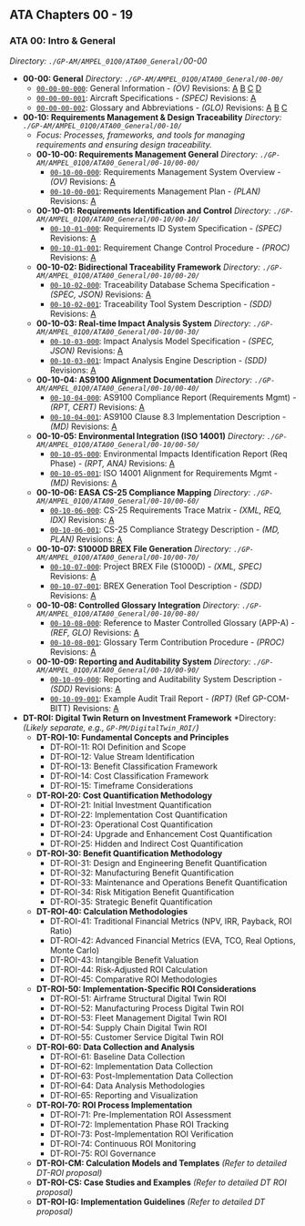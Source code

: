 <a name="ata-00-to-19"></a>
## ATA Chapters 00 - 19

### <a name="ata-00-intro--general"></a><strong>ATA 00: Intro & General</strong>

*Directory: `./GP-AM/AMPEL_01Q0/ATA00_General/`00-00*

-   **00-00: General**
    *Directory: `./GP-AM/AMPEL_01Q0/ATA00_General/00-00/`*
    -   [`00-00-00-000`](./GP-AM/AMPEL_01Q0/ATA00_General/00-00/GP-AM-AMPEL-0100-00-00-00-000-OV.md): General Information - *(OV)*
        Revisions: [A](./GP-AM/AMPEL_01Q0/ATA00_General/00-00/_revisions/GP-AM-AMPEL-0100-00-00-00-000-OV/A.md) [B](./GP-AM/AMPEL_01Q0/ATA00_General/00-00/_revisions/GP-AM-AMPEL-0100-00-00-00-000-OV/B.md) [C](./GP-AM/AMPEL_01Q0/ATA00_General/00-00/_revisions/GP-AM-AMPEL-0100-00-00-00-000-OV/C.md) [D](./GP-AM/AMPEL_01Q0/ATA00_General/00-00/_revisions/GP-AM-AMPEL-0100-00-00-00-000-OV/D.md)
    -   [`00-00-00-001`](./GP-AM/AMPEL_01Q0/ATA00_General/00-00/GP-AM-AMPEL-0100-00-00-00-001-SPEC.md): Aircraft Specifications - *(SPEC)*
        Revisions: [A](./GP-AM/AMPEL_01Q0/ATA00_General/00-00/_revisions/GP-AM-AMPEL-0100-00-00-00-001-SPEC/A.md)
    -   [`00-00-00-002`](./GP-AM/AMPEL_01Q0/ATA00_General/00-00/GP-AM-AMPEL-0100-00-00-00-002-GLO.md): Glossary and Abbreviations - *(GLO)*
        Revisions: [A](./GP-AM/AMPEL_01Q0/ATA00_General/00-00/_revisions/GP-AM-AMPEL-0100-00-00-00-002-GLO/A.md) [B](./GP-AM/AMPEL_01Q0/ATA00_General/00-00/_revisions/GP-AM-AMPEL-0100-00-00-00-002-GLO/B.md) [C](./GP-AM/AMPEL_01Q0/ATA00_General/00-00/_revisions/GP-AM-AMPEL-0100-00-00-00-002-GLO/C.md)
-   <a name="ata-00-10-requirements-management--design-traceability"></a> **00-10: Requirements Management & Design Traceability**
    *Directory: `./GP-AM/AMPEL_01Q0/ATA00_General/00-10/`*
    *   *Focus: Processes, frameworks, and tools for managing requirements and ensuring design traceability.*
    -   <a name="ata-00-10-00"></a> **00-10-00: Requirements Management General**
        *Directory: `./GP-AM/AMPEL_01Q0/ATA00_General/00-10/00-00/`*
        -   [`00-10-00-000`](./GP-AM/AMPEL_01Q0/ATA00_General/00-10/00-00/GP-AM-AMPEL-0100-00-10-00-000-OV.md): Requirements Management System Overview - *(OV)*
            Revisions: [A](./GP-AM/AMPEL_01Q0/ATA00_General/00-10/00-00/_revisions/GP-AM-AMPEL-0100-00-10-00-000-OV/A.md)
        -   [`00-10-00-001`](./GP-AM/AMPEL_01Q0/ATA00_General/00-10/00-00/GP-AM-AMPEL-0100-00-10-00-001-PLAN.md): Requirements Management Plan - *(PLAN)*
            Revisions: [A](./GP-AM/AMPEL_01Q0/ATA00_General/00-10/00-00/_revisions/GP-AM-AMPEL-0100-00-10-00-001-PLAN/A.md)
    -   <a name="ata-00-10-01"></a> **00-10-01: Requirements Identification and Control**
        *Directory: `./GP-AM/AMPEL_01Q0/ATA00_General/00-10/00-10/`*
        -   [`00-10-01-000`](./GP-AM/AMPEL_01Q0/ATA00_General/00-10/00-10/GP-AM-AMPEL-0100-00-10-10-000-SPEC.md): Requirements ID System Specification - *(SPEC)*
            Revisions: [A](./GP-AM/AMPEL_01Q0/ATA00_General/00-10/00-10/_revisions/GP-AM-AMPEL-0100-00-10-10-000-SPEC/A.md)
        -   [`00-10-01-001`](./GP-AM/AMPEL_01Q0/ATA00_General/00-10/00-10/GP-AM-AMPEL-0100-00-10-10-001-PROC.md): Requirement Change Control Procedure - *(PROC)*
            Revisions: [A](./GP-AM/AMPEL_01Q0/ATA00_General/00-10/00-10/_revisions/GP-AM-AMPEL-0100-00-10-10-001-PROC/A.md)
    -   <a name="ata-00-10-02"></a> **00-10-02: Bidirectional Traceability Framework**
        *Directory: `./GP-AM/AMPEL_01Q0/ATA00_General/00-10/00-20/`*
        -   [`00-10-02-000`](./GP-AM/AMPEL_01Q0/ATA00_General/00-10/00-20/GP-AM-AMPEL-0100-00-10-20-000-SPEC.md): Traceability Database Schema Specification - *(SPEC, JSON)*
            Revisions: [A](./GP-AM/AMPEL_01Q0/ATA00_General/00-10/00-20/_revisions/GP-AM-AMPEL-0100-00-10-20-000-SPEC/A.md)
        -   [`00-10-02-001`](./GP-AM/AMPEL_01Q0/ATA00_General/00-10/00-20/GP-AM-AMPEL-0100-00-10-20-001-SDD.md): Traceability Tool System Description - *(SDD)*
            Revisions: [A](./GP-AM/AMPEL_01Q0/ATA00_General/00-10/00-20/_revisions/GP-AM-AMPEL-0100-00-10-20-001-SDD/A.md)
    -   <a name="ata-00-10-03"></a> **00-10-03: Real-time Impact Analysis System**
        *Directory: `./GP-AM/AMPEL_01Q0/ATA00_General/00-10/00-30/`*
        -   [`00-10-03-000`](./GP-AM/AMPEL_01Q0/ATA00_General/00-10/00-30/GP-AM-AMPEL-0100-00-10-30-000-SPEC.md): Impact Analysis Model Specification - *(SPEC, JSON)*
            Revisions: [A](./GP-AM/AMPEL_01Q0/ATA00_General/00-10/00-30/_revisions/GP-AM-AMPEL-0100-00-10-30-000-SPEC/A.md)
        -   [`00-10-03-001`](./GP-AM/AMPEL_01Q0/ATA00_General/00-10/00-30/GP-AM-AMPEL-0100-00-10-30-001-SDD.md): Impact Analysis Engine Description - *(SDD)*
            Revisions: [A](./GP-AM/AMPEL_01Q0/ATA00_General/00-10/00-30/_revisions/GP-AM-AMPEL-0100-00-10-30-001-SDD/A.md)
    -   <a name="ata-00-10-04"></a> **00-10-04: AS9100 Alignment Documentation**
        *Directory: `./GP-AM/AMPEL_01Q0/ATA00_General/00-10/00-40/`*
        -   [`00-10-04-000`](./GP-AM/AMPEL_01Q0/ATA00_General/00-10/00-40/GP-AM-AMPEL-0100-00-10-40-000-RPT.md): AS9100 Compliance Report (Requirements Mgmt) - *(RPT, CERT)*
            Revisions: [A](./GP-AM/AMPEL_01Q0/ATA00_General/00-10/00-40/_revisions/GP-AM-AMPEL-0100-00-10-40-000-RPT/A.md)
        -   [`00-10-04-001`](./GP-AM/AMPEL_01Q0/ATA00_General/00-10/00-40/GP-AM-AMPEL-0100-00-10-40-001-MD.md): AS9100 Clause 8.3 Implementation Description - *(MD)*
            Revisions: [A](./GP-AM/AMPEL_01Q0/ATA00_General/00-10/00-40/_revisions/GP-AM-AMPEL-0100-00-10-40-001-MD/A.md)
    -   <a name="ata-00-10-05"></a> **00-10-05: Environmental Integration (ISO 14001)**
        *Directory: `./GP-AM/AMPEL_01Q0/ATA00_General/00-10/00-50/`*
        -   [`00-10-05-000`](./GP-AM/AMPEL_01Q0/ATA00_General/00-10/00-50/GP-AM-AMPEL-0100-00-10-50-000-RPT.md): Environmental Impacts Identification Report (Req Phase) - *(RPT, ANA)*
            Revisions: [A](./GP-AM/AMPEL_01Q0/ATA00_General/00-10/00-50/_revisions/GP-AM-AMPEL-0100-00-10-50-000-RPT/A.md)
        -   [`00-10-05-001`](./GP-AM/AMPEL_01Q0/ATA00_General/00-10/00-50/GP-AM-AMPEL-0100-00-10-50-001-MD.md): ISO 14001 Alignment for Requirements Mgmt - *(MD)*
            Revisions: [A](./GP-AM/AMPEL_01Q0/ATA00_General/00-10/00-50/_revisions/GP-AM-AMPEL-0100-00-10-50-001-MD/A.md)
    -   <a name="ata-00-10-06"></a> **00-10-06: EASA CS-25 Compliance Mapping**
        *Directory: `./GP-AM/AMPEL_01Q0/ATA00_General/00-10/00-60/`*
        -   [`00-10-06-000`](./GP-AM/AMPEL_01Q0/ATA00_General/00-10/00-60/GP-AM-AMPEL-0100-00-10-60-000-XML.md): CS-25 Requirements Trace Matrix - *(XML, REQ, IDX)*
            Revisions: [A](./GP-AM/AMPEL_01Q0/ATA00_General/00-10/00-60/_revisions/GP-AM-AMPEL-0100-00-10-60-000-XML/A.md)
        -   [`00-10-06-001`](./GP-AM/AMPEL_01Q0/ATA00_General/00-10/00-60/GP-AM-AMPEL-0100-00-10-60-001-MD.md): CS-25 Compliance Strategy Description - *(MD, PLAN)*
            Revisions: [A](./GP-AM/AMPEL_01Q0/ATA00_General/00-10/00-60/_revisions/GP-AM-AMPEL-0100-00-10-60-001-MD/A.md)
    -   <a name="ata-00-10-07"></a> **00-10-07: S1000D BREX File Generation**
        *Directory: `./GP-AM/AMPEL_01Q0/ATA00_General/00-10/00-70/`*
        -   [`00-10-07-000`](./GP-AM/AMPEL_01Q0/ATA00_General/00-10/00-70/GP-AM-AMPEL-0100-00-10-70-000-XML.md): Project BREX File (S1000D) - *(XML, SPEC)*
            Revisions: [A](./GP-AM/AMPEL_01Q0/ATA00_General/00-10/00-70/_revisions/GP-AM-AMPEL-0100-00-10-70-000-XML/A.md)
        -   [`00-10-07-001`](./GP-AM/AMPEL_01Q0/ATA00_General/00-10/00-70/GP-AM-AMPEL-0100-00-10-70-001-SDD.md): BREX Generation Tool Description - *(SDD)*
            Revisions: [A](./GP-AM/AMPEL_01Q0/ATA00_General/00-10/00-70/_revisions/GP-AM-AMPEL-0100-00-10-70-001-SDD/A.md)
    -   <a name="ata-00-10-08"></a> **00-10-08: Controlled Glossary Integration**
        *Directory: `./GP-AM/AMPEL_01Q0/ATA00_General/00-10/00-80/`*
        -   [`00-10-08-000`](./GP-AM/AMPEL_01Q0/ATA00_General/00-10/00-80/GP-AM-AMPEL-0100-00-10-80-000-REF.md): Reference to Master Controlled Glossary (APP-A) - *(REF, GLO)*
            Revisions: [A](./GP-AM/AMPEL_01Q0/ATA00_General/00-10/00-80/_revisions/GP-AM-AMPEL-0100-00-10-80-000-REF/A.md)
        -   [`00-10-08-001`](./GP-AM/AMPEL_01Q0/ATA00_General/00-10/00-80/GP-AM-AMPEL-0100-00-10-80-001-PROC.md): Glossary Term Contribution Procedure - *(PROC)*
            Revisions: [A](./GP-AM/AMPEL_01Q0/ATA00_General/00-10/00-80/_revisions/GP-AM-AMPEL-0100-00-10-80-001-PROC/A.md)
    -   <a name="ata-00-10-09"></a> **00-10-09: Reporting and Auditability System**
        *Directory: `./GP-AM/AMPEL_01Q0/ATA00_General/00-10/00-90/`*
        -   [`00-10-09-000`](./GP-AM/AMPEL_01Q0/ATA00_General/00-10/00-90/GP-AM-AMPEL-0100-00-10-90-000-SDD.md): Reporting and Auditability System Description - *(SDD)*
            Revisions: [A](./GP-AM/AMPEL_01Q0/ATA00_General/00-10/00-90/_revisions/GP-AM-AMPEL-0100-00-10-90-000-SDD/A.md)
        -   [`00-10-09-001`](./GP-AM/AMPEL_01Q0/ATA00_General/00-10/00-90/GP-AM-AMPEL-0100-00-10-90-001-RPT.md): Example Audit Trail Report - *(RPT)* (Ref GP-COM-BITT)
            Revisions: [A](./GP-AM/AMPEL_01Q0/ATA00_General/00-10/00-90/_revisions/GP-AM-AMPEL-0100-00-10-90-001-RPT/A.md)
-   <a name="dt-roi-digital-twin-return-on-investment-framework"></a> **DT-ROI: Digital Twin Return on Investment Framework**
    *Directory: *(Likely separate, e.g., `GP-PM/DigitalTwin_ROI/`)*
    -   <a name="ata-00-dt-roi-10"></a> **DT-ROI-10: Fundamental Concepts and Principles**
        -   DT-ROI-11: ROI Definition and Scope
        -   DT-ROI-12: Value Stream Identification
        -   DT-ROI-13: Benefit Classification Framework
        -   DT-ROI-14: Cost Classification Framework
        -   DT-ROI-15: Timeframe Considerations
    -   <a name="ata-00-dt-roi-20"></a> **DT-ROI-20: Cost Quantification Methodology**
        -   DT-ROI-21: Initial Investment Quantification
        -   DT-ROI-22: Implementation Cost Quantification
        -   DT-ROI-23: Operational Cost Quantification
        -   DT-ROI-24: Upgrade and Enhancement Cost Quantification
        -   DT-ROI-25: Hidden and Indirect Cost Quantification
    -   <a name="ata-00-dt-roi-30"></a> **DT-ROI-30: Benefit Quantification Methodology**
        -   DT-ROI-31: Design and Engineering Benefit Quantification
        -   DT-ROI-32: Manufacturing Benefit Quantification
        -   DT-ROI-33: Maintenance and Operations Benefit Quantification
        -   DT-ROI-34: Risk Mitigation Benefit Quantification
        -   DT-ROI-35: Strategic Benefit Quantification
    -   <a name="ata-00-dt-roi-40"></a> **DT-ROI-40: Calculation Methodologies**
        -   DT-ROI-41: Traditional Financial Metrics (NPV, IRR, Payback, ROI Ratio)
        -   DT-ROI-42: Advanced Financial Metrics (EVA, TCO, Real Options, Monte Carlo)
        -   DT-ROI-43: Intangible Benefit Valuation
        -   DT-ROI-44: Risk-Adjusted ROI Calculation
        -   DT-ROI-45: Comparative ROI Methodologies
    -   <a name="ata-00-dt-roi-50"></a> **DT-ROI-50: Implementation-Specific ROI Considerations**
        -   DT-ROI-51: Airframe Structural Digital Twin ROI
        -   DT-ROI-52: Manufacturing Process Digital Twin ROI
        -   DT-ROI-53: Fleet Management Digital Twin ROI
        -   DT-ROI-54: Supply Chain Digital Twin ROI
        -   DT-ROI-55: Customer Service Digital Twin ROI
    -   <a name="ata-00-dt-roi-60"></a> **DT-ROI-60: Data Collection and Analysis**
        -   DT-ROI-61: Baseline Data Collection
        -   DT-ROI-62: Implementation Data Collection
        -   DT-ROI-63: Post-Implementation Data Collection
        -   DT-ROI-64: Data Analysis Methodologies
        -   DT-ROI-65: Reporting and Visualization
    -   <a name="ata-00-dt-roi-70"></a> **DT-ROI-70: ROI Process Implementation**
        -   DT-ROI-71: Pre-Implementation ROI Assessment
        -   DT-ROI-72: Implementation Phase ROI Tracking
        -   DT-ROI-73: Post-Implementation ROI Verification
        -   DT-ROI-74: Continuous ROI Monitoring
        -   DT-ROI-75: ROI Governance
    -   <a name="ata-00-dt-roi-cm"></a> **DT-ROI-CM: Calculation Models and Templates** *(Refer to detailed DT-ROI proposal)*
    -   <a name="ata-00-dt-roi-cs"></a> **DT-ROI-CS: Case Studies and Examples** *(Refer to detailed DT ROI proposal)*
    -   <a name="ata-00-dt-roi-ig"></a> **DT-ROI-IG: Implementation Guidelines** *(Refer to detailed DT proposal)*

